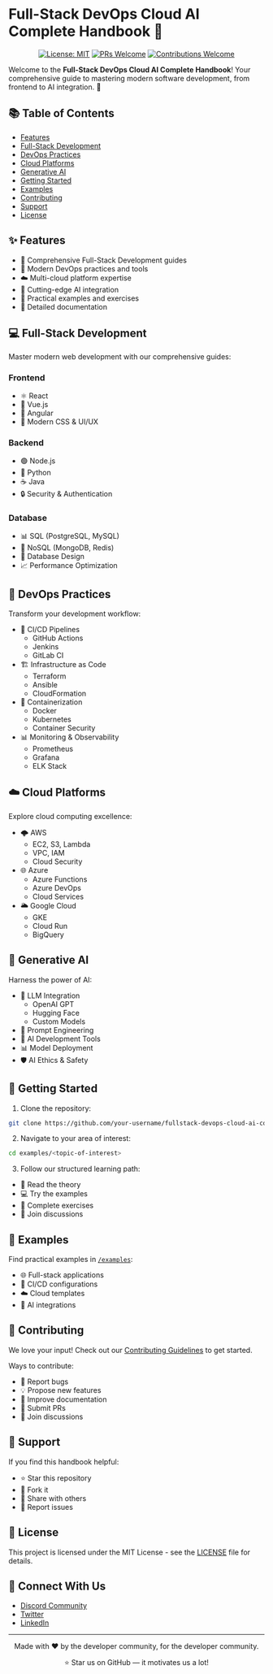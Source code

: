 # Full-Stack DevOps Cloud AI Complete Handbook 🚀

<div align="center">

[![License: MIT](https://img.shields.io/badge/License-MIT-yellow.svg)](https://opensource.org/licenses/MIT)
[![PRs Welcome](https://img.shields.io/badge/PRs-welcome-brightgreen.svg?style=flat-square)](http://makeapullrequest.com)
[![Contributions Welcome](https://img.shields.io/badge/contributions-welcome-brightgreen.svg?style=flat)](https://github.com/your-username/fullstack-devops-cloud-ai-complete-handbook/issues)

</div>

Welcome to the **Full-Stack DevOps Cloud AI Complete Handbook**! Your comprehensive guide to mastering modern software development, from frontend to AI integration. 🌟

## 📚 Table of Contents
- [Features](#-features)
- [Full-Stack Development](#-full-stack-development)
- [DevOps Practices](#-devops-practices)
- [Cloud Platforms](#-cloud-platforms)
- [Generative AI](#-generative-ai)
- [Getting Started](#-getting-started)
- [Examples](#-examples)
- [Contributing](#-contributing)
- [Support](#-support)
- [License](#-license)

## ✨ Features
- 📱 Comprehensive Full-Stack Development guides
- 🔄 Modern DevOps practices and tools
- ☁️ Multi-cloud platform expertise
- 🤖 Cutting-edge AI integration
- 🧪 Practical examples and exercises
- 📖 Detailed documentation

## 💻 Full-Stack Development
Master modern web development with our comprehensive guides:

### Frontend
- ⚛️ React
- 🎯 Vue.js
- 📐 Angular
- 🎨 Modern CSS & UI/UX

### Backend
- 🟢 Node.js
- 🐍 Python
- ☕ Java
- 🔒 Security & Authentication

### Database
- 📊 SQL (PostgreSQL, MySQL)
- 🔷 NoSQL (MongoDB, Redis)
- 🔄 Database Design
- 📈 Performance Optimization

## 🔄 DevOps Practices
Transform your development workflow:

- 🔄 CI/CD Pipelines
  - GitHub Actions
  - Jenkins
  - GitLab CI
- 🏗️ Infrastructure as Code
  - Terraform
  - Ansible
  - CloudFormation
- 🐳 Containerization
  - Docker
  - Kubernetes
  - Container Security
- 📊 Monitoring & Observability
  - Prometheus
  - Grafana
  - ELK Stack

## ☁️ Cloud Platforms
Explore cloud computing excellence:

- 🌩️ AWS
  - EC2, S3, Lambda
  - VPC, IAM
  - Cloud Security
- 🌐 Azure
  - Azure Functions
  - Azure DevOps
  - Cloud Services
- 🌥️ Google Cloud
  - GKE
  - Cloud Run
  - BigQuery

## 🤖 Generative AI
Harness the power of AI:

- 🧠 LLM Integration
  - OpenAI GPT
  - Hugging Face
  - Custom Models
- 🎯 Prompt Engineering
- 🔧 AI Development Tools
- 📊 Model Deployment
- 🛡️ AI Ethics & Safety

## 🚀 Getting Started

1. Clone the repository:
```bash
git clone https://github.com/your-username/fullstack-devops-cloud-ai-complete-handbook.git
```

2. Navigate to your area of interest:
```bash
cd examples/<topic-of-interest>
```

3. Follow our structured learning path:
- 📖 Read the theory
- 💻 Try the examples
- 🧪 Complete exercises
- 🤝 Join discussions

## 📂 Examples
Find practical examples in [`/examples`](./examples):
- 🌐 Full-stack applications
- 🔄 CI/CD configurations
- ☁️ Cloud templates
- 🤖 AI integrations

## 🤝 Contributing
We love your input! Check out our [Contributing Guidelines](CONTRIBUTING.md) to get started.

Ways to contribute:
- 🐛 Report bugs
- 💡 Propose new features
- 📝 Improve documentation
- 🔧 Submit PRs
- 💬 Join discussions

## 🌟 Support
If you find this handbook helpful:
- ⭐ Star this repository
- 🔄 Fork it
- 📢 Share with others
- 🐞 Report issues

## 📜 License
This project is licensed under the MIT License - see the [LICENSE](LICENSE) file for details.

## 📱 Connect With Us
- [Discord Community](https://discord.gg/your-server)
- [Twitter](https://twitter.com/your-handle)
- [LinkedIn](https://linkedin.com/in/your-profile)

---

<div align="center">
Made with ❤️ by the developer community, for the developer community.

⭐ Star us on GitHub — it motivates us a lot!
</div>


